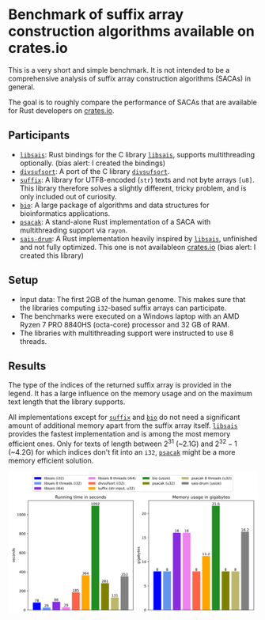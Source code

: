 # Benchmark of suffix array construction algorithms available on crates.io

This is a very short and simple benchmark. It is not intended to be a comprehensive analysis of suffix array construction algorithms (SACAs) in general.

The goal is to roughly compare the performance of SACAs that are available for Rust developers on [crates.io].

[crates.io]: https://crates.io

## Participants

- [`libsais`](https://github.com/feldroop/libsais-rs): Rust bindings for the C library [`libsais`], supports multithreading optionally. (bias alert: I created the bindings)
- [`divsufsort`](https://github.com/fasterthanlime/stringsearch): A port of the C library [`divsufsort`].
- [`suffix`]: A library for UTF8-encoded (`str`) texts and not byte arrays `[u8]`. This library therefore solves a slightly different, tricky problem, and is only included out of curiosity.
- [`bio`]: A large package of algorithms and data structures for bioinformatics applications.
- [`psacak`]: A stand-alone Rust implementation of a SACA with multithreading support via `rayon`.
- [`sais-drum`]: A Rust implementation heavily inspired by [`libsais`], unfinished and not fully optimized. This one is not availableon [crates.io] (bias alert: I created this library)

## Setup

- Input data: The first 2GB of the human genome. This makes sure that the libraries computing `i32`-based suffix arrays can participate. 
- The benchmarks were executed on a Windows laptop with an AMD Ryzen 7 PRO 8840HS (octa-core) processor and 32 GB of RAM.
- The libraries with multithreading support were instructed to use 8 threads.

## Results

The type of the indices of the returned suffix array is provided in the legend. It has a large influence on the memory usage and on the maximum text length that the library supports. 

All implementations except for [`suffix`] and [`bio`] do not need a significant amount of additional memory apart from the suffix array itself. [`libsais`] provides the fastest implementation and is among the most memory efficient ones. 
Only for texts of length between $2^{31}$ (~2.1G) and $2^{32} -1$ (~4.2G) for which indices don't fit into an `i32`, [`psacak`] might be a more memory efficient solution.

<img src="plot/plot.svg" />

[`libsais`]: https://github.com/IlyaGrebnov/libsais
[`divsufsort`]: https://github.com/y-256/libdivsufsort
[`suffix`]: https://github.com/BurntSushi/suffix
[`bio`]: https://github.com/rust-bio/rust-bio
[`psacak`]: https://github.com/hucsmn/psacak
[`sais-drum`]: https://github.com/feldroop/sais-drum 
